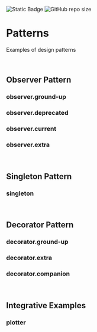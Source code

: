 ![Static Badge](https://img.shields.io/badge/author-javiergs-orange)
![GitHub repo size](https://img.shields.io/github/repo-size/CSC3100/Patterns)

# Patterns
Examples of design patterns

<br>

## Observer Pattern

### observer.ground-up

### observer.deprecated

### observer.current

### observer.extra

<br>

## Singleton Pattern

### singleton

<br>

## Decorator Pattern

### decorator.ground-up

### decorator.extra

### decorator.companion

<br>

## Integrative Examples

### plotter

<br>
